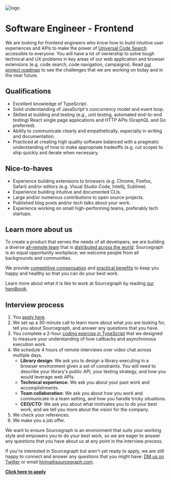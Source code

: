 ![logo](https://sourcegraph.com/.assets/img/sourcegraph-light-head-logo.svg)

# Software Engineer - Frontend

We are looking for frontend engineers who know how to build intuitive user experiences and APIs to make the power of [Universal Code Search](https://about.sourcegraph.com/product) accessible to everyone. You will have a lot of ownership to solve tough technical and UX problems in key areas of our web application and browser extensions (e.g. code search, code navigation, campaigns). Read [our project roadmap](https://docs.google.com/document/d/1cBsE9801DcBF9chZyMnxRdolqM_1c2pPyGQz15QAvYI/edit#heading=h.g2wq4qci7wj0) to see the challenges that we are working on today and in the near future.

## Qualifications

- Excellent knowledge of TypeScript.
- Solid understanding of JavaScript's concurrency model and event loop.
- Skilled at building and testing (e.g., unit testing, automated end-to-end testing) React single page applications and HTTP APIs (GraphQL and Go preferred).
- Ability to communicate clearly and empathetically, especially in writing and documentation.
- Practiced at creating high quality software balanced with a pragmatic understanding of how to make appropriate tradeoffs (e.g. cut scope) to ship quickly and iterate when necessary.

## Nice-to-haves

- Experience building extensions to browsers (e.g. Chrome, Firefox, Safari) and/or editors (e.g. Visual Studio Code, Intellij, Sublime).
- Experience building intuitive and documented CLIs.
- Large and/or numerous contributions to open source projects.
- Published blog posts and/or tech talks about your work.
- Experience working on small high-performing teams, preferably tech startups.

## Learn more about us

To create a product that serves the needs of all developers, we are building a diverse [all-remote team](https://about.sourcegraph.com/company/remote) that is [distributed across the world](https://about.sourcegraph.com/company/team). Sourcegraph is an equal opportunity workplace; we welcome people from all backgrounds and communities.

We provide [competitive compensation](https://about.sourcegraph.com/handbook/people-ops/compensation) and [practical benefits](https://about.sourcegraph.com/handbook/people-ops/benefits-and-perks) to keep you happy and healthy so that you can do your best work.

Learn more about what it is like to work at Sourcegraph by reading [our handbook](https://about.sourcegraph.com/handbook/).

## Interview process

1. You [apply here](https://jobs.lever.co/sourcegraph/8b57b6f4-4eb7-4bcd-8143-8b147867522a/apply).
1. We set up a 30-minute call to learn more about what you are looking for, tell you about Sourcegraph, and answer any questions that you have.
1. You complete a 2-hour [coding exercise in TypeScript](software-engineer-coding-exercise.md#typescript-coding-exercise) that we designed to measure your understanding of how callbacks and asynchronous execution work.
1. We schedule 4 hours of remote interviews over video chat across multiple days.
   - **Library design:** We ask you to design a library executing in a browser environment given a set of constraints. You will need to describe your library's public API, your testing strategy, and how you would leverage web APIs.
   - **Technical experience:** We ask you about your past work and accomplishments.
   - **Team collaboration:** We ask you about how you work and communicate in a team setting, and how you handle tricky situations.
   - **CEO/CTO:** We ask you about what motivates you to do your best work, and we tell you more about the vision for the company.
1. We check your references.
1. We make you a job offer.

We want to ensure Sourcegraph is an environment that suits your working style and empowers you to do your best work, so we are eager to answer any questions that you have about us at any point in the interview process.

If you're interested in Sourcegraph but aren't yet ready to apply, we are still happy to connect and answer any questions that you might have: [DM us on Twitter](https://twitter.com/srcgraph) or email hiring@sourcegraph.com.

**[Click here to apply](https://jobs.lever.co/sourcegraph/8b57b6f4-4eb7-4bcd-8143-8b147867522a/apply)**
